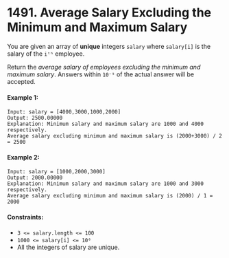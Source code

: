 # 1491. Average Salary Excluding the Minimum and Maximum Salary

You are given an array of **unique** integers `salary` where `salary[i]` is the salary of the `iᵗʰ` employee.

Return the _average salary of employees excluding the minimum and maximum salary_. Answers within `10⁻⁵` of the actual answer will be accepted.


#### Example 1:
```
Input: salary = [4000,3000,1000,2000]
Output: 2500.00000
Explanation: Minimum salary and maximum salary are 1000 and 4000 respectively.
Average salary excluding minimum and maximum salary is (2000+3000) / 2 = 2500
```

#### Example 2:
```
Input: salary = [1000,2000,3000]
Output: 2000.00000
Explanation: Minimum salary and maximum salary are 1000 and 3000 respectively.
Average salary excluding minimum and maximum salary is (2000) / 1 = 2000
``` 

#### Constraints:

- `3 <= salary.length <= 100`
- `1000 <= salary[i] <= 10⁶`
- All the integers of salary are unique.
